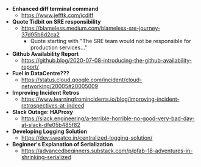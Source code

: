- **Enhanced diff terminal command**
  - https://www.jefftk.com/icdiff 
- **Quote Tidbit on SRE responsibility**
  - https://blameless.medium.com/blameless-sre-journey-37d95b6d2ca2
    - Quote starting with "The SRE team would not be responsible for production services..."
- **Github Availability Report**
  - https://github.blog/2020-07-08-introducing-the-github-availability-report/
- **Fuel in DataCentre???**
  - https://status.cloud.google.com/incident/cloud-networking/20005#20005009
- **Improving Incident Retros**
  - https://www.learningfromincidents.io/blog/improving-incident-retrospectives-at-indeed
- **Slack Outage: HAProxy**
  - https://slack.engineering/a-terrible-horrible-no-good-very-bad-day-at-slack-dfe05b485f82
- **Developing Logging Solution**
  - https://dev.sweatco.in/centralized-logging-solution/ 
- **Beginner's Explanation of Serialization**
  - https://advancedbeginners.substack.com/p/pfab-18-adventures-in-shrinking-serialized
